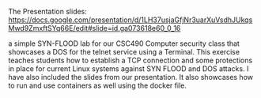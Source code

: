 The Presentation slides:
  https://docs.google.com/presentation/d/1LH37usjaGfjNr3uarXuVsdhJUkqsMwd9ZmxftSYq66E/edit#slide=id.ga073618e60_0_16


a simple SYN-FLOOD lab for our CSC490 Computer security class that showcases a DOS for the telnet service using a Terminal. This exercise teaches students how to establish a TCP connection and some protections in place for current Linux systems against SYN FLOOD and DOS attacks. I have also included the slides from our presentation. It also showcases how to run and use containers as well using the docker file.
